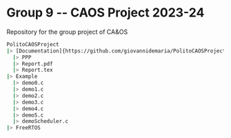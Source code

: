 # Group 9 -- CAOS Project 2023-24
Repository for the group project of CA&amp;OS

```bash
PolitoCAOSProject
|> [Documentation]{https://github.com/giovannidemaria/PolitoCAOSProject/tree/main/Documentation}
  |> PPP
  |> Report.pdf
  |> Report.tex
|> Example
  |> demo0.c
  |> demo1.c
  |> demo2.c
  |> demo3.c
  |> demo4.c
  |> demo5.c
  |> demoScheduler.c
|> FreeRTOS
